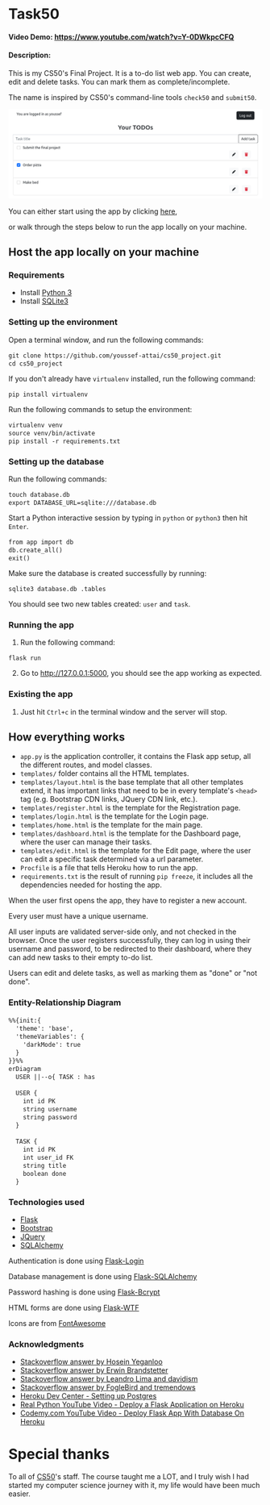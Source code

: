 # Task50

#### Video Demo:  https://www.youtube.com/watch?v=Y-0DWkpcCFQ

#### Description:

This is my CS50's Final Project. It is a to-do list web app. You can create, edit and
delete tasks. You can mark them as complete/incomplete.

The name is inspired by CS50's command-line tools `check50` and `submit50`.

![Screenshot of the app's dashboard](https://github.com/youssef-attai/cs50_project/blob/master/imgs/screenshot.png)

You can either start using the app by clicking [here](http://task50.herokuapp.com/),

or walk through the steps below to run the app locally on your machine.

## Host the app locally on your machine

### Requirements

- Install [Python 3](https://www.python.org/)
- Install [SQLite3](https://www.sqlite.org/)

### Setting up the environment

Open a terminal window, and run the following commands:

```
git clone https://github.com/youssef-attai/cs50_project.git
cd cs50_project
```

If you don't already have `virtualenv` installed, run the following command:

```
pip install virtualenv
```

Run the following commands to setup the environment:

```
virtualenv venv
source venv/bin/activate
pip install -r requirements.txt
```

### Setting up the database

Run the following commands:

```
touch database.db
export DATABASE_URL=sqlite:///database.db
```

Start a Python interactive session by typing in `python` or `python3` then hit `Enter`.

```
from app import db
db.create_all()
exit()
```

Make sure the database is created successfully by running:
```
sqlite3 database.db .tables
```

You should see two new tables created: `user` and `task`.

### Running the app

1. Run the following command:

```
flask run
```

2. Go to http://127.0.0.1:5000, you should see the app working as expected.

### Existing the app

1. Just hit `Ctrl+c` in the terminal window and the server will stop.

## How everything works

- `app.py` is the application controller, it contains the Flask app setup, all the different routes, and model classes.
- `templates/` folder contains all the HTML templates.
- `templates/layout.html` is the base template that all other templates extend, it has important links that need to be
  in every template's `<head>` tag (e.g. Bootstrap CDN links, JQuery CDN link, etc.).
- `templates/register.html` is the template for the Registration page.
- `templates/login.html` is the template for the Login page.
- `templates/home.html` is the template for the main page.
- `templates/dashboard.html` is the template for the Dashboard page, where the user can manage their tasks.
- `templates/edit.html` is the template for the Edit page, where the user can edit a specific task determined via a url
  parameter.
- `Procfile` is a file that tells Heroku how to run the app.
- `requirements.txt` is the result of running `pip freeze`, it includes all the dependencies needed for hosting the
  app.

When the user first opens the app, they have to register a new account.

Every user must have a unique username.

All user inputs are validated server-side only, and not checked in the browser. Once the user registers successfully,
they can log in using their username and password, to be redirected to their dashboard, where they can add new tasks to
their empty to-do list.

Users can edit and delete tasks, as well as marking them as "done" or "not done".

### Entity-Relationship Diagram

```mermaid
%%{init:{
  'theme': 'base',
  'themeVariables': {
    'darkMode': true
  }
}}%%
erDiagram
  USER ||--o{ TASK : has

  USER {
    int id PK
    string username
    string password
  }

  TASK {
    int id PK
    int user_id FK
    string title
    boolean done
  }
```

### Technologies used

- [Flask](https://flask.palletsprojects.com/en/2.2.x/)
- [Bootstrap](https://getbootstrap.com/docs/5.2/getting-started/introduction/)
- [JQuery](https://jquery.com/)
- [SQLAlchemy](https://www.sqlalchemy.org/)

Authentication is done using [Flask-Login](https://flask-login.readthedocs.io/en/latest/)

Database management is done using [Flask-SQLAlchemy](https://flask-sqlalchemy.palletsprojects.com/en/2.x/)

Password hashing is done using [Flask-Bcrypt](https://flask-bcrypt.readthedocs.io/en/1.0.1/)

HTML forms are done using [Flask-WTF](https://flask-wtf.readthedocs.io/en/1.0.x/)

Icons are from [FontAwesome](https://fontawesome.com/)

### Acknowledgments

- [Stackoverflow answer by Hosein Yeganloo](https://stackoverflow.com/a/44724510/14174934)
- [Stackoverflow answer by Erwin Brandstetter](https://stackoverflow.com/a/11919677/14174934)
- [Stackoverflow answer by Leandro Lima and davidism](https://stackoverflow.com/a/64698899/14174934)
- [Stackoverflow answer by FogleBird and tremendows](https://stackoverflow.com/a/7478705/14174934)
- [Heroku Dev Center - Setting up Postgres](https://devcenter.heroku.com/articles/heroku-postgresql#set-up-postgres-on-linux)
- [Real Python YouTube Video - Deploy a Flask Application on Heroku](https://www.youtube.com/watch?v=4_EO4RwABbA)
- [Codemy.com YouTube Video - Deploy Flask App With Database On Heroku](https://www.youtube.com/watch?v=SiCAIRc0pEI)

# Special thanks

To all of [CS50](https://www.edx.org/course/introduction-computer-science-harvardx-cs50x)'s staff. The course taught me a LOT, and I truly wish I had started my computer science journey with it,
my life would have been much easier.
